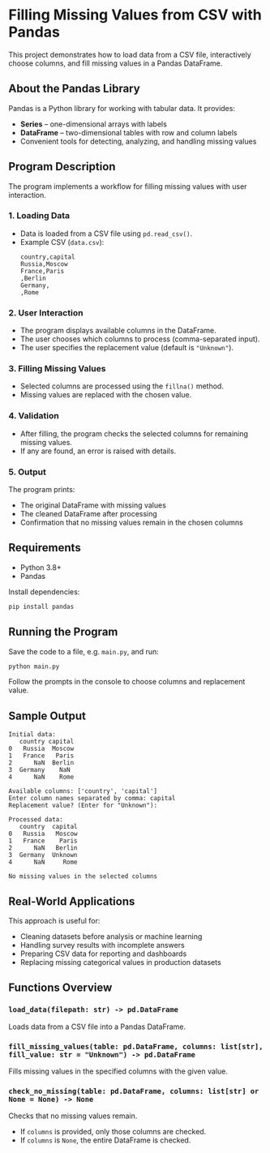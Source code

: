 # Filling Missing Values from CSV with Pandas

This project demonstrates how to load data from a CSV file, interactively choose columns, and fill missing values in a Pandas DataFrame.

## About the Pandas Library

Pandas is a Python library for working with tabular data. It provides:
- **Series** – one-dimensional arrays with labels  
- **DataFrame** – two-dimensional tables with row and column labels  
- Convenient tools for detecting, analyzing, and handling missing values  

## Program Description

The program implements a workflow for filling missing values with user interaction.

### 1. Loading Data
- Data is loaded from a CSV file using `pd.read_csv()`.  
- Example CSV (`data.csv`):  
  ```csv
  country,capital
  Russia,Moscow
  France,Paris
  ,Berlin
  Germany,
  ,Rome
  ```

### 2. User Interaction
- The program displays available columns in the DataFrame.  
- The user chooses which columns to process (comma-separated input).  
- The user specifies the replacement value (default is `"Unknown"`).  

### 3. Filling Missing Values
- Selected columns are processed using the `fillna()` method.  
- Missing values are replaced with the chosen value.  

### 4. Validation
- After filling, the program checks the selected columns for remaining missing values.  
- If any are found, an error is raised with details.  

### 5. Output
The program prints:
- The original DataFrame with missing values  
- The cleaned DataFrame after processing  
- Confirmation that no missing values remain in the chosen columns  

## Requirements

- Python 3.8+  
- Pandas  

Install dependencies:
```bash
pip install pandas
```

## Running the Program

Save the code to a file, e.g. `main.py`, and run:
```bash
python main.py
```

Follow the prompts in the console to choose columns and replacement value.

## Sample Output

```
Initial data:
   country capital
0   Russia  Moscow
1   France   Paris
2      NaN  Berlin
3  Germany    NaN
4      NaN    Rome

Available columns: ['country', 'capital']
Enter column names separated by comma: capital
Replacement value? (Enter for "Unknown"):

Processed data:
   country  capital
0   Russia   Moscow
1   France    Paris
2      NaN   Berlin
3  Germany  Unknown
4      NaN     Rome

No missing values in the selected columns
```

## Real-World Applications

This approach is useful for:
- Cleaning datasets before analysis or machine learning  
- Handling survey results with incomplete answers  
- Preparing CSV data for reporting and dashboards  
- Replacing missing categorical values in production datasets  

## Functions Overview

### `load_data(filepath: str) -> pd.DataFrame`
Loads data from a CSV file into a Pandas DataFrame.

### `fill_missing_values(table: pd.DataFrame, columns: list[str], fill_value: str = "Unknown") -> pd.DataFrame`
Fills missing values in the specified columns with the given value.

### `check_no_missing(table: pd.DataFrame, columns: list[str] or None = None) -> None`
Checks that no missing values remain.  
- If `columns` is provided, only those columns are checked.  
- If `columns` is `None`, the entire DataFrame is checked.
